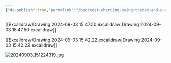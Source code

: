 ```yaml
---
{"dg-publish":true,"permalink":"/backtest-charting-using-tradex-and-custom-overlays-to-show-pandl-and-allocation-over-time/index/"}
---
```


[[Excalidraw/Drawing 2024-09-03 15.47.50.excalidraw\|Drawing 2024-09-03 15.47.50.excalidraw]]

[[Excalidraw/Drawing 2024-09-03 15.42.22.excalidraw\|Drawing 2024-09-03 15.42.22.excalidraw]]



![20240903_151224319.jpg](/img/user/attachments-images/20240903_151224319.jpg)